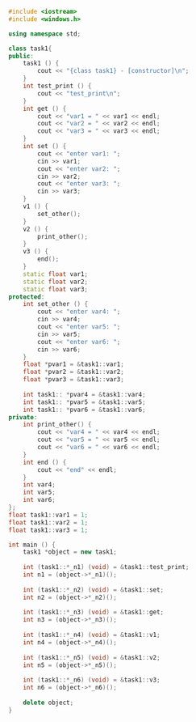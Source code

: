 ﻿```c++
#include <iostream>
#include <windows.h>

using namespace std;

class task1{
public:
	task1 () {
		cout << "{class task1} - [constructor]\n";
	}
	int test_print () {
		cout << "test_print\n";
	}
	int get () {
		cout << "var1 = " << var1 << endl;
		cout << "var2 = " << var2 << endl;
		cout << "var3 = " << var3 << endl;
	}
	int set () {
		cout << "enter var1: ";
		cin >> var1;
		cout << "enter var2: ";
		cin >> var2;
		cout << "enter var3: ";
		cin >> var3;
	}
	v1 () {
		set_other();
	}
	v2 () {
		print_other();
	}
	v3 () {
		end();
	}
	static float var1;
	static float var2;
	static float var3;
protected:	
	int set_other () {
		cout << "enter var4: ";
		cin >> var4;
		cout << "enter var5: ";
		cin >> var5;
		cout << "enter var6: ";
		cin >> var6;
	}
	float *pvar1 = &task1::var1;
	float *pvar2 = &task1::var2;
	float *pvar3 = &task1::var3;
	
	int task1:: *pvar4 = &task1::var4;
	int task1:: *pvar5 = &task1::var5;
	int task1:: *pvar6 = &task1::var6;
private:
	int print_other() {
		cout << "var4 = " << var4 << endl;
		cout << "var5 = " << var5 << endl;
		cout << "var6 = " << var6 << endl;
	}
	int end () {
		cout << "end" << endl;
	}
	int var4;
	int var5;
	int var6;
};
float task1::var1 = 1;
float task1::var2 = 1;
float task1::var3 = 1;

int main () {
	task1 *object = new task1;
	
	int (task1::*_n1) (void) = &task1::test_print;
	int n1 = (object->*_n1)();
	
	int (task1::*_n2) (void) = &task1::set;
	int n2 = (object->*_n2)();
	
	int (task1::*_n3) (void) = &task1::get;
	int n3 = (object->*_n3)();
	
	int (task1::*_n4) (void) = &task1::v1;
	int n4 = (object->*_n4)();
	
	int (task1::*_n5) (void) = &task1::v2;
	int n5 = (object->*_n5)();
	
	int (task1::*_n6) (void) = &task1::v3;
	int n6 = (object->*_n6)();
	
	delete object;
}

```
